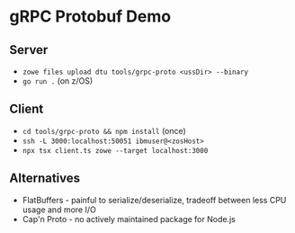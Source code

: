 # gRPC Protobuf Demo

## Server

* `zowe files upload dtu tools/grpc-proto <ussDir> --binary`
* `go run .` (on z/OS)

## Client

* `cd tools/grpc-proto && npm install` (once)
* `ssh -L 3000:localhost:50051 ibmuser@<zosHost>`
* `npx tsx client.ts zowe --target localhost:3000`

## Alternatives

* FlatBuffers - painful to serialize/deserialize, tradeoff between less CPU usage and more I/O
* Cap'n Proto - no actively maintained package for Node.js
